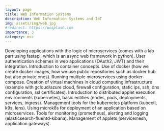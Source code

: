 ```yaml
---
layout: page
title: Web Information Systems
description: Web Information Systems and IoT
img: assets/img/web.jpg
#redirect: https://unsplash.com
importance: 3
category: msc
---
```


Developing applications with the logic of microservices (comes with a lab part using fastapi, which is an async web framework in python). User authentication schemes in web applications (OAuth2, JWT) and their integration. Introduction to container concepts. Use of docker (how we create docker images, how we use public repositories such as docker hub but also private ones). Running multiple microservices using docker-compose. Creation of virtual machines in cloud computing infrastructure (example with gcloud/azure cloud, firewall configuration, static ips, ssh, dns configuration, ssl certificates). Introduction to distributed applet execution environments (kubernetes), basic entities (nodes, pods, deployments, services, ingress). Management tools for the kubernetes platform (kubectl, k9s, lens). Using microk8s for deployment of an application based on microservices. Tools for monitoring (prometheus), alerting and logging (elasticsearch-fluentd-kibana). Management of applets (servicemesh, application gateways).